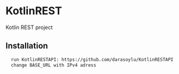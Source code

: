 # KotlinREST
Kotlin REST project

## Installation
```bash
  run KotlinRESTAPI: https://github.com/darasoylu/KotlinRESTAPI
  change BASE_URL with IPv4 adress
```
